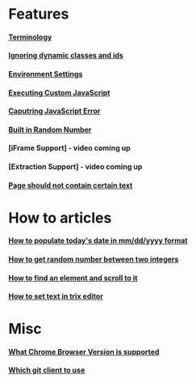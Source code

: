 

# Features

#### [Terminology](https://github.com/zindi-io/zindi-docs/blob/master/features/terminology.md)

#### [Ignoring dynamic classes and ids](https://github.com/zindi-io/zindi-docs/blob/master/features/ignoring-dynamic-classes-and-ids.md)

#### [Environment Settings](https://github.com/zindi-io/zindi-docs/blob/master/features/environment-settings.md)

#### [Executing Custom JavaScript](https://github.com/zindi-io/zindi-docs/blob/master/features/executing-custom-javascript.md)

#### [Caputring JavaScript Error](https://github.com/zindi-io/zindi-docs/blob/master/features/capturing-javascript-error.md)

#### [Built in Random Number](https://github.com/zindi-io/zindi-docs/blob/master/features/built-in-random-number.md)


#### [iFrame Support] - video coming up

#### [Extraction Support] - video coming up

#### [Page should not contain certain text](https://github.com/zindi-io/zindi-docs2/blob/master/page-should-not-contain.md)


# How to articles

#### [How to populate today's date in mm/dd/yyyy format](https://github.com/zindi-io/zindi-docs/blob/master/how-to/todays-date-in-mm-dd-yyyy-format.md)

#### [How to get random number between two integers](https://github.com/zindi-io/zindi-docs/blob/master/how-to/random-number-between-two-integers.md)

#### [How to find an element and scroll to it](https://github.com/zindi-io/zindi-docs/blob/master/how-to/find-an-element-and-scroll-to-it.md)

#### [How to set text in trix editor](https://github.com/zindi-io/zindi-docs/blob/master/how-to/set-text-in-trix-editor.md)

# Misc

#### [What Chrome Browser Version is supported](https://github.com/zindi-io/zindi-docs/blob/master/misc/chrome-browser-version.md)

#### [Which git client to use](https://github.com/zindi-io/zindi-docs/blob/master/misc/git-client.md)
